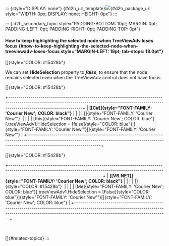 ::: {style="DISPLAY: none"}
[](ms-xhelp:///?Id=d2h_url_template){#d2h_url_template}![](!package_url!){#d2h_package_url style="WIDTH: 0px; DISPLAY: none; HEIGHT: 0px"}
:::

::: {.d2h_secondary_topic style="PADDING-BOTTOM: 10pt; MARGIN: 0pt; PADDING-LEFT: 0pt; PADDING-RIGHT: 0pt; PADDING-TOP: 0pt"}
#### How to keep highlighting the selected node when TreeViewAdv loses focus {#how-to-keep-highlighting-the-selected-node-when-treeviewadv-loses-focus style="MARGIN-LEFT: 18pt; tab-stops: 18.0pt"}

[]{style="COLOR: #15428b"} 

We can set **HideSelection** property to ***false***, to ensure that the node remains selected even when the TreeViewAdv control does not have focus.

[]{style="COLOR: #15428b"} 

+------------------------------------------------------------------------------------------------------------------------------------------------------------------------------------------------+
| **[\[C#\]]{style="FONT-FAMILY: 'Courier New'; COLOR: black"}**                                                                                                                                 |
|                                                                                                                                                                                                |
| []{style="FONT-FAMILY: 'Courier New'"}                                                                                                                                                         |
|                                                                                                                                                                                                |
| [this]{style="FONT-FAMILY: 'Courier New'; COLOR: blue"}[.treeViewAdv1.HideSelection = [false]{style="COLOR: blue"};]{style="FONT-FAMILY: 'Courier New'"}[]{style="FONT-FAMILY: 'Courier New'"} |
+------------------------------------------------------------------------------------------------------------------------------------------------------------------------------------------------+

[]{style="COLOR: #15428b"} 

+----------------------------------------------------------------------------------------------------------------------------------------------------------------------------------------------------------+
| **[\[VB.NET\]]{style="FONT-FAMILY: 'Courier New'; COLOR: black"}**                                                                                                                                       |
|                                                                                                                                                                                                          |
| []{style="COLOR: #15428b"}                                                                                                                                                                               |
|                                                                                                                                                                                                          |
| [Me]{style="FONT-FAMILY: 'Courier New'; COLOR: blue"}[.treeViewAdv1.HideSelection = [False]{style="COLOR: blue"}]{style="FONT-FAMILY: 'Courier New'"}[]{style="FONT-FAMILY: 'Courier New'; COLOR: blue"} |
+----------------------------------------------------------------------------------------------------------------------------------------------------------------------------------------------------------+

 

[]{#related-topics}
:::
